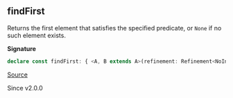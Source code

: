 ## findFirst

Returns the first element that satisfies the specified
predicate, or `None` if no such element exists.

**Signature**

```ts
declare const findFirst: { <A, B extends A>(refinement: Refinement<NoInfer<A>, B>): (self: Chunk<A>) => Option<B>; <A>(predicate: Predicate<NoInfer<A>>): (self: Chunk<A>) => Option<A>; <A, B extends A>(self: Chunk<A>, refinement: Refinement<A, B>): Option<B>; <A>(self: Chunk<A>, predicate: Predicate<A>): Option<A>; }
```

[Source](https://github.com/Effect-TS/effect/tree/main/packages/effect/src/Chunk.ts#L1344)

Since v2.0.0